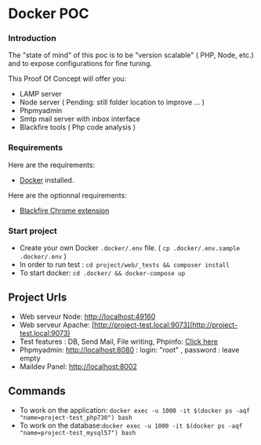 #  Docker POC

### Introduction
The "state of mind" of this poc is to be "version scalable" ( PHP, Node, etc.) and to expose configurations for fine tuning.

This Proof Of Concept will offer you:
- LAMP server
- Node server ( Pending: still folder location to improve ... )
- Phpmyadmin
- Smtp mail server with inbox interface
- Blackfire tools ( Php code analysis )

### Requirements

Here are the requirements:
- [Docker](https://www.docker.com/) installed.

Here are the optionnal requirements:
- [Blackfire Chrome extension](https://chrome.google.com/webstore/detail/blackfire-profiler/miefikpgahefdbcgoiicnmpbeeomffld)

### Start project 
- Create your own Docker `.docker/.env` file. ( `cp .docker/.env.sample .docker/.env` )
- In order to run test : `cd project/web/_tests && composer install` 
- To start docker: `cd .docker/ && docker-compose up`

## Project Urls 
- Web serveur Node: [http://localhost:49160](http://localhost:49160)
- Web serveur Apache: [http://project-test.local:9073](http://project-test.local:9073)
- Test features : DB, Send Mail, File writing, Phpinfo: [Click here](http://project-test.local:9073/_tests/scripts/)
- Phpmyadmin: [http://localhost:8080](http://localhost:8080) : login: "root" , password : leave empty
- Maildev Panel: [http://localhost:8002](http://localhost:8002)

## Commands
- To work on the application: `docker exec -u 1000 -it $(docker ps -aqf "name=project-test_php730") bash`
- To work on the database:`docker exec -u 1000 -it $(docker ps -aqf "name=project-test_mysql57") bash`